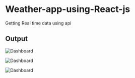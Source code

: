 # Weather-app-using-React-js
Getting Real time data using api

## Output

![Dashboard](https://github.com/pratikd2124/Weather-app-using-React-js/blob/master/img/1.jpg)

![Dashboard](https://github.com/pratikd2124/Weather-app-using-React-js/blob/master/img/2.jpg)

![Dashboard](https://github.com/pratikd2124/Weather-app-using-React-js/blob/master/img/3.jpg)